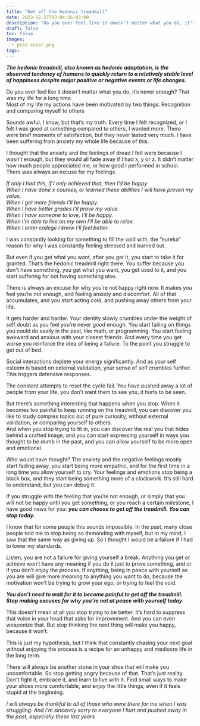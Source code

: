 ```yaml
---
title: "Get off the hedonic treadmill"
date: 2023-12-27T03:04:56-03:00
description: "Do you ever feel like it doesn’t matter what you do, it’s never enough? Me too"
draft: false
toc: false
images:
  - post-cover.png
tags:
---
```


**_The hedonic treadmill, also known as hedonic adaptation, is the observed tendency of humans to quickly return to a relatively stable level of happiness despite major positive or negative events or life changes._**

Do you ever feel like it doesn’t matter what you do, it’s never enough? That was my life for a long time.\
Most of my life my actions have been motivated by two things: Recognition and comparing myself to others

Sounds awful, I know, but that’s my truth. Every time I felt recognized, or I felt I was good at something compared to others, I wanted more.
There were brief moments of satisfaction, but they never lasted very much. I have been suffering from anxiety my whole life because of this.

I thought that the anxiety and the feelings of dread I felt were because I wasn’t enough, but they would all fade away if I had x, y or z. It didn’t matter how much people appreciated me, or how good I performed in school.
There was always an excuse for my feelings.

*If only I had this, if I only achieved that, then I’d be happy\
When I have done x courses, or learned these abilities I will have proven my value.\
When I get more friends I'll be happy.\
When I have better grades I'll prove my value.\
When I have someone to love, I'll be happy.\
When I’m able to live on my own I’ll be able to relax.\
When I enter college I know I’ll feel better.*

I was constantly looking for something to fill the void with, the “eureka” reason for why I was constantly feeling stressed and burned out.

But even if you get what you want, after you get it, you start to take it for granted. That’s the hedonic treadmill right there. You suffer because you don't have something, you get what you want, you get used to it, and you start suffering for not having something else.

There is always an excuse for why you’re not happy right now. It makes you feel you’re not enough, and feeling anxiety and discomfort. All of that accumulates, and you start acting cold, and pushing away others from your life.

It gets harder and harder. Your identity slowly crumbles under the weight of self doubt as you feel you’re never good enough. You start failing on things you could do easily in the past, like math, or programming. You start feeling awkward and anxious with your closest friends. And every time you get worse you reinforce the idea of being a failure. To the point you struggle to get out of bed.

Social interactions deplete your energy significantly. And as your self esteem is based on external validation, your sense of self crumbles further. This triggers defensive responses.

The constant attempts to reset the cycle fail. You have pushed away a lot of people from your life, you don’t want them to see you, it hurts to be seen. 

But there’s something interesting that happens when you stop. When it becomes too painful to keep running on the treadmill, you can discover you like to study complex topics out of pure curiosity, without external validation, or comparing yourself to others.\
And when you stop trying to fit in, you can discover the real you that hides behind a crafted image, and you can start expressing yourself in ways you thought to be dumb in the past, and you can allow yourself to be more open and emotional.

Who would have thought? The anxiety and the negative feelings mostly start fading away, you start being more empathic, and for the first time in a long time you allow yourself to cry. Your feelings and emotions stop being a black box, and they start being something more of a clockwork. It’s still hard to understand, but you can debug it.

If you struggle with the feeling that you’re not enough, or simply that you will not be happy until you get something, or you reach a certain milestone, I have good news for you: **_you can choose to get off the treadmill. You can stop today._**

I know that for some people this sounds impossible. In the past, many close people told me to stop being so demanding with myself, but in my mind, I saw that the same way as giving up. So I thought I would be a failure if I had to lower my standards.

Listen, you are not a failure for giving yourself a break. Anything you get or achieve won’t have any meaning if you do it just to prove something, and or if you don’t enjoy the process. If anything, being in peace with yourself as you are will give more meaning to anything you want to do, because the motivation won’t be trying to grow your ego, or trying to feel the void.

**_You don’t need to wait for it to become painful to get off the treadmill. Stop making excuses for why you’re not at peace with yourself today_**

This doesn’t mean at all you stop trying to be better. It’s hard to suppress that voice in your head that asks for improvement. And you can even weaponize that. But stop thinking the next thing will make you happy, because it won’t.

This is just my hypothesis, but I think that constantly chasing your next goal without enjoying the process is a recipe for an unhappy and mediocre life in the long term.

There will always be another stone in your shoe that will make you uncomfortable. So stop getting angry because of that. That’s just reality. Don’t fight it, embrace it, and learn to live with it. Find small ways to make your shoes more comfortable, and enjoy the little things, even if it feels stupid at the beginning.


_I will always be thankful to all of those who were there for me when I was struggling. And I’m sincerely sorry to everyone I hurt and pushed away in the past, especially these last years_
